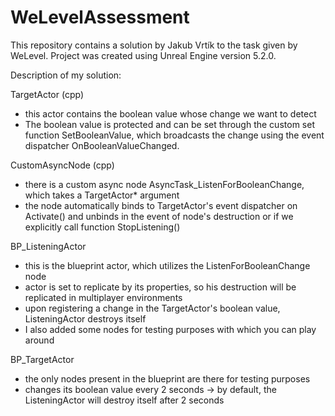 # WeLevelAssessment
This repository contains a solution by Jakub Vrtík to the task given by WeLevel.
Project was created using Unreal Engine version 5.2.0.

Description of my solution:

TargetActor (cpp)
- this actor contains the boolean value whose change we want to detect
- The boolean value is protected and can be set through the custom set function SetBooleanValue, which broadcasts the change using the event dispatcher OnBooleanValueChanged.

CustomAsyncNode (cpp)
- there is a custom async node AsyncTask_ListenForBooleanChange, which takes a TargetActor* argument
- the node automatically binds to TargetActor's event dispatcher on Activate() and unbinds in the event of node's destruction or if we explicitly call function StopListening()

BP_ListeningActor
- this is the blueprint actor, which utilizes the ListenForBooleanChange node
- actor is set to replicate by its properties, so his destruction will be replicated in multiplayer environments
- upon registering a change in the TargetActor's boolean value, ListeningActor destroys itself
- I also added some nodes for testing purposes with which you can play around

BP_TargetActor
- the only nodes present in the blueprint are there for testing purposes
- changes its boolean value every 2 seconds -> by default, the ListeningActor will destroy itself after 2 seconds
